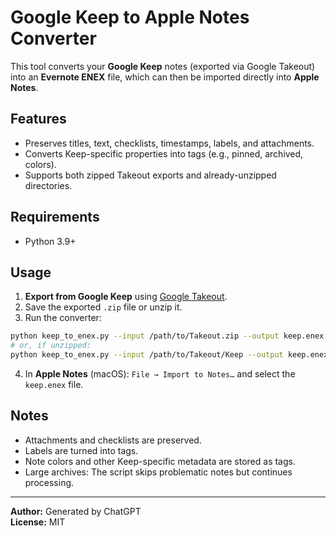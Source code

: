 # Google Keep to Apple Notes Converter

This tool converts your **Google Keep** notes (exported via Google Takeout) into an **Evernote ENEX** file, which can then be imported directly into **Apple Notes**.

## Features
- Preserves titles, text, checklists, timestamps, labels, and attachments.
- Converts Keep-specific properties into tags (e.g., pinned, archived, colors).
- Supports both zipped Takeout exports and already-unzipped directories.

## Requirements
- Python 3.9+

## Usage

1. **Export from Google Keep** using [Google Takeout](https://takeout.google.com/).
2. Save the exported `.zip` file or unzip it.
3. Run the converter:

```bash
python keep_to_enex.py --input /path/to/Takeout.zip --output keep.enex
# or, if unzipped:
python keep_to_enex.py --input /path/to/Takeout/Keep --output keep.enex
```

4. In **Apple Notes** (macOS): `File → Import to Notes…` and select the `keep.enex` file.

## Notes
- Attachments and checklists are preserved.
- Labels are turned into tags.
- Note colors and other Keep-specific metadata are stored as tags.
- Large archives: The script skips problematic notes but continues processing.

---

**Author:** Generated by ChatGPT  
**License:** MIT
